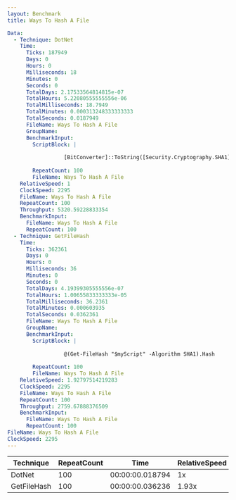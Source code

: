 ```yaml
---
layout: Benchmark
title: Ways To Hash A File

Data: 
  - Technique: DotNet
    Time: 
      Ticks: 187949
      Days: 0
      Hours: 0
      Milliseconds: 18
      Minutes: 0
      Seconds: 0
      TotalDays: 2.17533564814815e-07
      TotalHours: 5.22080555555556e-06
      TotalMilliseconds: 18.7949
      TotalMinutes: 0.000313248333333333
      TotalSeconds: 0.0187949
      FileName: Ways To Hash A File
      GroupName: 
      BenchmarkInput: 
        ScriptBlock: |
           
                  [BitConverter]::ToString([Security.Cryptography.SHA1]::Create().ComputeHash([IO.File]::ReadAllBytes("$myScript"))).Replace('-','').ToLower()
              
        RepeatCount: 100
        FileName: Ways To Hash A File
    RelativeSpeed: 1
    ClockSpeed: 2295
    FileName: Ways To Hash A File
    RepeatCount: 100
    Throughput: 5320.59228833354
    BenchmarkInput: 
      FileName: Ways To Hash A File
      RepeatCount: 100
  - Technique: GetFileHash
    Time: 
      Ticks: 362361
      Days: 0
      Hours: 0
      Milliseconds: 36
      Minutes: 0
      Seconds: 0
      TotalDays: 4.19399305555556e-07
      TotalHours: 1.00655833333333e-05
      TotalMilliseconds: 36.2361
      TotalMinutes: 0.000603935
      TotalSeconds: 0.0362361
      FileName: Ways To Hash A File
      GroupName: 
      BenchmarkInput: 
        ScriptBlock: |
          
                  @(Get-FileHash "$myScript" -Algorithm SHA1).Hash
              
        RepeatCount: 100
        FileName: Ways To Hash A File
    RelativeSpeed: 1.92797514219283
    ClockSpeed: 2295
    FileName: Ways To Hash A File
    RepeatCount: 100
    Throughput: 2759.67888376509
    BenchmarkInput: 
      FileName: Ways To Hash A File
      RepeatCount: 100
FileName: Ways To Hash A File
ClockSpeed: 2295
---
```





|Technique  |RepeatCount|Time           |RelativeSpeed|Throughput|
|-----------|-----------|---------------|-------------|----------|
|DotNet     |100        |00:00:00.018794|1x           |5320.59/s |
|GetFileHash|100        |00:00:00.036236|1.93x        |2759.68/s |
